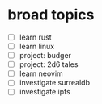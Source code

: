 # broad topics
- [ ] learn rust
- [ ] learn linux
- [ ] project: budger
- [ ] project: 2d6 tales
- [ ] learn neovim
- [ ] investigate surrealdb
- [ ] investigate ipfs

